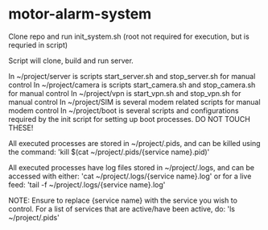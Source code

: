 # motor-alarm-system

Clone repo and run init_system.sh (root not required for execution, but is requried in script)

Script will clone, build and run server.

In ~/project/server is scripts start_server.sh and stop_server.sh for manual control
In ~/project/camera is scripts start_camera.sh and stop_camera.sh for manual control
In ~/project/vpn is start_vpn.sh and stop_vpn.sh for manual control
In ~/project/SIM is several modem related scripts for manual modem control
In ~/project/boot is several scripts and configurations required by the init script for setting up boot processes. DO NOT TOUCH THESE!

All executed processes are stored in ~/project/.pids, and can be killed using the command:
    'kill $(cat ~/project/.pids/{service name}.pid)'

All executed processes have log files stored in ~/project/.logs, and can be accessed with either:
    'cat ~/project/.logs/{service name}.log' 
or for a live feed: 
    'tail -f ~/project/.logs/{service name}.log'

NOTE: Ensure to replace {service name} with the service you wish to control. For a list of services that are active/have been active, do: 'ls ~/project/.pids'
